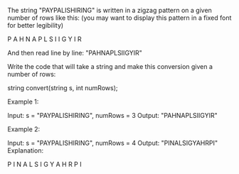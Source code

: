 The string &quot;PAYPALISHIRING&quot; is written in a zigzag pattern on a given number of rows like this: (you may want to display this pattern in a fixed font for better legibility)


P   A   H   N
A P L S I I G
Y   I   R


And then read line by line: &quot;PAHNAPLSIIGYIR&quot;

Write the code that will take a string and make this conversion given a number of rows:


string convert(string s, int numRows);

Example 1:


Input: s = &quot;PAYPALISHIRING&quot;, numRows = 3
Output: &quot;PAHNAPLSIIGYIR&quot;


Example 2:


Input: s = &quot;PAYPALISHIRING&quot;, numRows =&nbsp;4
Output:&nbsp;&quot;PINALSIGYAHRPI&quot;
Explanation:

P     I    N
A   L S  I G
Y A   H R
P     I
